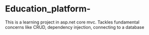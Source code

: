 # Education_platform-
This is a learning project in asp.net core mvc.
Tackles fundamental concerns like CRUD, dependency injection, connecting to a database
